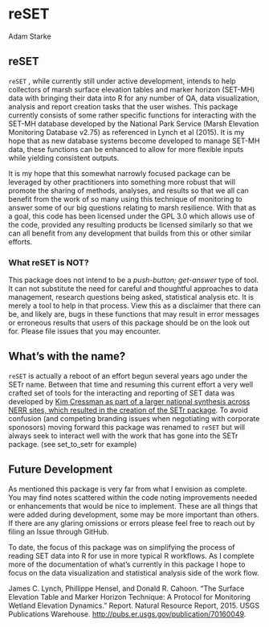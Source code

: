 reSET
================
Adam Starke

## reSET

`reSET` , while currently still under active development, intends to
help collectors of marsh surface elevation tables and marker horizon
(SET-MH) data with bringing their data into R for any number of QA, data
visualization, analysis and report creation tasks that the user wishes.
This package currently consists of some rather specific functions for
interacting with the SET-MH database developed by the National Park
Service (Marsh Elevation Monitoring Database v2.75) as referenced in
Lynch et al (2015). It is my hope that as new database systems become
developed to manage SET-MH data, these functions can be enhanced to
allow for more flexible inputs while yielding consistent outputs.

It is my hope that this somewhat narrowly focused package can be
leveraged by other practitioners into something more robust that will
promote the sharing of methods, analyses, and results so that we all can
benefit from the work of so many using this technique of monitoring to
answer some of our big questions relating to marsh resilience. With that
as a goal, this code has been licensed under the GPL 3.0 which allows
use of the code, provided any resulting products be licensed similarly
so that we can all benefit from any development that builds from this or
other similar efforts.

### What reSET is NOT?

This package does not intend to be a *push-button; get-answer* type of
tool. It can not substitute the need for careful and thoughtful
approaches to data management, research questions being asked,
statistical analysis etc. It is merely a tool to help in that process.
View this as a disclaimer that there can be, and likely are, bugs in
these functions that may result in error messages or erroneous results
that users of this package should be on the look out for. Please file
issues that you may encounter.

## What’s with the name?

`reSET` is actually a reboot of an effort begun several years ago under
the SETr name. Between that time and resuming this current effort a very
well crafted set of tools for the interacting and reporting of SET data
was developed by [Kim Cressman as part of a larger national synthesis
across NERR sites, which resulted in the creation of the SETr
package](https://nerrssciencecollaborative.org/project/Cressman18). To
avoid confusion (and competing branding issues when negotiating with
corporate sponosors) moving forward this package was renamed to `reSET`
but will always seek to interact well with the work that has gone into
the SETr package. (see set_to_setr for example)

## Future Development

As mentioned this package is very far from what I envision as complete.
You may find notes scattered within the code noting improvements needed
or enhancements that would be nice to implement. These are all things
that were added during development, some may be more important than
others. If there are any glaring omissions or errors please feel free to
reach out by filing an Issue through GitHub.

To date, the focus of this package was on simplifying the process of
reading SET data into R for use in more typical R workflows. As I
complete more of the documentation of what’s currently in this package I
hope to focus on the data visualization and statistical analysis side of
the work flow.

James C. Lynch, Phillippe Hensel, and Donald R. Cahoon. “The Surface
Elevation Table and Marker Horizon Technique: A Protocol for Monitoring
Wetland Elevation Dynamics.” Report. Natural Resource Report, 2015. USGS
Publications Warehouse. <http://pubs.er.usgs.gov/publication/70160049>.
